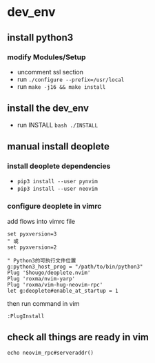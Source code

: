 # dev_env
## install python3
### modify Modules/Setup
* uncomment ssl section
* run `./configure --prefix=/usr/local`
* run `make -j16 && make install`

## install the dev_env
* run INSTALL `bash ./INSTALL`

## manual install deoplete

### install deoplete dependencies
* `pip3 install --user pynvim`
* `pip3 install --user neovim`


### configure deoplete in vimrc
add flows into vimrc file
```
set pyxversion=3
" 或
set pyxversion=2

" Python3的可执行文件位置
g:python3_host_prog = "/path/to/bin/python3"
Plug 'Shougo/deoplete.nvim'
Plug 'roxma/nvim-yarp'
Plug 'roxma/vim-hug-neovim-rpc'
let g:deoplete#enable_at_startup = 1
```

then run command in vim
```
:PlugInstall
```

## check all things are ready in vim
`echo neovim_rpc#serveraddr()`

